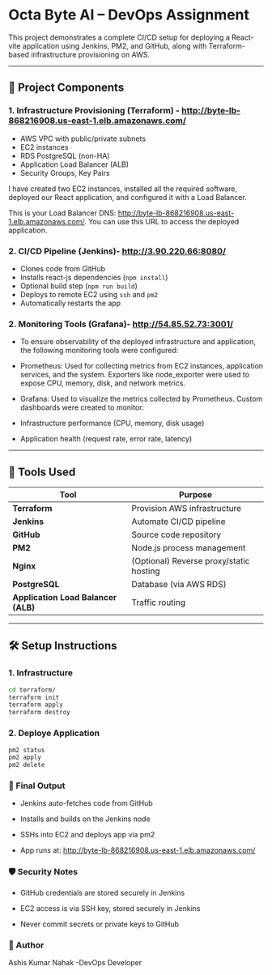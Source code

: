 # Octa Byte AI – DevOps Assignment

This project demonstrates a complete CI/CD setup for deploying a React-vite application using Jenkins, PM2, and GitHub, along with Terraform-based infrastructure provisioning on AWS.

---

## 🧱 Project Components

### 1. Infrastructure Provisioning (Terraform) - http://byte-lb-868216908.us-east-1.elb.amazonaws.com/

- AWS VPC with public/private subnets
- EC2 instances
- RDS PostgreSQL (non-HA)
- Application Load Balancer (ALB)
- Security Groups, Key Pairs

I have created two EC2 instances, installed all the required software, deployed our React application, and configured it with a Load Balancer.

This is your Load Balancer DNS: http://byte-lb-868216908.us-east-1.elb.amazonaws.com/. You can use this URL to access the deployed application.


### 2. CI/CD Pipeline (Jenkins)- http://3.90.220.66:8080/
- Clones code from GitHub
- Installs react-js dependencies (`npm install`)
- Optional build step (`npm run build`)
- Deploys to remote EC2 using `ssh` and `pm2`
- Automatically restarts the app

### 2. Monitoring Tools (Grafana)- http://54.85.52.73:3001/
- To ensure observability of the deployed infrastructure and application, the following monitoring tools were configured:
- Prometheus: Used for collecting metrics from EC2 instances, application services, and the system. Exporters like node_exporter were used to expose CPU, memory, disk, and network metrics.
- Grafana: Used to visualize the metrics collected by Prometheus. Custom dashboards were created to monitor:
- Infrastructure performance (CPU, memory, disk usage)

- Application health (request rate, error rate, latency)

---

## 🚀 Tools Used

| Tool        | Purpose                          |
|-------------|----------------------------------|
| **Terraform** | Provision AWS infrastructure     |
| **Jenkins**   | Automate CI/CD pipeline          |
| **GitHub**    | Source code repository           |
| **PM2**       | Node.js process management       |
| **Nginx**     | (Optional) Reverse proxy/static hosting |
| **PostgreSQL**| Database (via AWS RDS)           |
| **Application Load Balancer (ALB)** | Traffic routing |


---

## 🛠️ Setup Instructions

### 1. Infrastructure

```bash
cd terraform/
terraform init
terraform apply
terraform destroy

```
### 2. Deploye Application

```bash
pm2 status 
pm2 apply 
pm2 delete 
 ```

 ### 📌 Final Output

 - Jenkins auto-fetches code from GitHub

 - Installs and builds on the Jenkins node
 - SSHs into EC2 and deploys app via pm2
 - App runs at: http://byte-lb-868216908.us-east-1.elb.amazonaws.com/
 

### 🛡️ Security Notes
 - GitHub credentials are stored securely in Jenkins

 - EC2 access is via SSH key, stored securely in Jenkins
 - Never commit secrets or private keys to GitHub


### 🙋 Author
 Ashis Kumar Nahak
-DevOps Developer 

